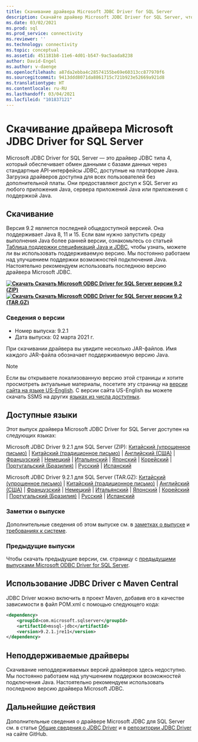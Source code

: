 ```yaml
---
title: Скачивание драйвера Microsoft JDBC Driver for SQL Server
description: Скачайте драйвер Microsoft JDBC Driver for SQL Server, чтобы разрабатывать приложения Java с подключением к SQL Server и базе данных SQL Azure.
ms.date: 03/02/2021
ms.prod: sql
ms.prod_service: connectivity
ms.reviewer: ''
ms.technology: connectivity
ms.topic: conceptual
ms.assetid: 451181b8-11e6-4d01-b547-9ac5aada8238
author: David-Engel
ms.author: v-daenge
ms.openlocfilehash: a87da2ebba4c28574155be69e60313cc877970f6
ms.sourcegitcommit: 9413ddd8071da8861715c721b923e52669a921d8
ms.translationtype: HT
ms.contentlocale: ru-RU
ms.lasthandoff: 03/04/2021
ms.locfileid: "101837121"
---
```

# <a name="download-microsoft-jdbc-driver-for-sql-server"></a>Скачивание драйвера Microsoft JDBC Driver for SQL Server

Microsoft JDBC Driver for SQL Server — это драйвер JDBC типа 4, который обеспечивает обмен данными с базами данных через стандартные API-интерфейсы JDBC, доступные на платформе Java. Загрузка драйверов доступна для всех пользователей без дополнительной платы. Они предоставляют доступ к SQL Server из любого приложения Java, сервера приложений Java или приложения с поддержкой Java.

## <a name="download"></a>Скачивание

Версия 9.2 является последней общедоступной версией. Она поддерживает Java 8, 11 и 15. Если вам нужно запустить среду выполнения Java более ранней версии, ознакомьтесь со статьей [Таблица поддержки спецификаций Java и JDBC](microsoft-jdbc-driver-for-sql-server-support-matrix.md#java-and-jdbc-specification-support), чтобы узнать, можете ли вы использовать поддерживаемую версию. Мы постоянно работаем над улучшением поддержки возможностей подключения Java. Настоятельно рекомендуем использовать последнюю версию драйвера Microsoft JDBC.

**[![Скачать](../../ssms/media/download-icon.png) Скачать Microsoft ODBC Driver for SQL Server версии 9.2 (ZIP)](https://go.microsoft.com/fwlink/?linkid=2155948)**  
**[![Скачать](../../ssms/media/download-icon.png) Скачать Microsoft ODBC Driver for SQL Server версии 9.2 (TAR.GZ)](https://go.microsoft.com/fwlink/?linkid=2155949)**  

### <a name="version-information"></a>Сведения о версии

- Номер выпуска: 9.2.1
- Дата выпуска: 02 марта 2021 г.

При скачивании драйвера вы увидите несколько JAR-файлов. Имя каждого JAR-файла обозначает поддерживаемую версию Java.

> [!Note]
> Если вы открываете локализованную версию этой страницы и хотите просмотреть актуальные материалы, посетите эту страницу на [версии сайта на языке US-English](). С версии сайта US-English вы можете скачать SSMS на других [языках из числа доступных](#available-languages).

## <a name="available-languages"></a>Доступные языки

Этот выпуск драйвера Microsoft JDBC Driver for SQL Server доступен на следующих языках:

Microsoft JDBC Driver 9.2.1 для SQL Server (ZIP): [Китайский (упрощенное письмо)](https://go.microsoft.com/fwlink/?linkid=2155948&clcid=0x804) | [Китайский (традиционное письмо)](https://go.microsoft.com/fwlink/?linkid=2155948&clcid=0x404) | [Английский (США)](https://go.microsoft.com/fwlink/?linkid=2155948&clcid=0x409) | [Французский](https://go.microsoft.com/fwlink/?linkid=2155948&clcid=0x40c) | [Немецкий](https://go.microsoft.com/fwlink/?linkid=2155948&clcid=0x407) | [Итальянский](https://go.microsoft.com/fwlink/?linkid=2155948&clcid=0x410) | [Японский](https://go.microsoft.com/fwlink/?linkid=2155948&clcid=0x411) | [Корейский](https://go.microsoft.com/fwlink/?linkid=2155948&clcid=0x412) | [Португальский (Бразилия)](https://go.microsoft.com/fwlink/?linkid=2155948&clcid=0x416) | [Русский](https://go.microsoft.com/fwlink/?linkid=2155948&clcid=0x419) | [Испанский](https://go.microsoft.com/fwlink/?linkid=2155948&clcid=0x40a)

Microsoft JDBC Driver 9.2.1 для SQL Server (TAR.GZ): [Китайский (упрощенное письмо)](https://go.microsoft.com/fwlink/?linkid=2155949&clcid=0x804) | [Китайский (традиционное письмо)](https://go.microsoft.com/fwlink/?linkid=2155949&clcid=0x404) | [Английский (США)](https://go.microsoft.com/fwlink/?linkid=2155949&clcid=0x409) | [Французский](https://go.microsoft.com/fwlink/?linkid=2155949&clcid=0x40c) | [Немецкий](https://go.microsoft.com/fwlink/?linkid=2155949&clcid=0x407) | [Итальянский](https://go.microsoft.com/fwlink/?linkid=2155949&clcid=0x410) | [Японский](https://go.microsoft.com/fwlink/?linkid=2155949&clcid=0x411) | [Корейский](https://go.microsoft.com/fwlink/?linkid=2155949&clcid=0x412) | [Португальский (Бразилия)](https://go.microsoft.com/fwlink/?linkid=2155949&clcid=0x416) | [Русский](https://go.microsoft.com/fwlink/?linkid=2155949&clcid=0x419) | [Испанский](https://go.microsoft.com/fwlink/?linkid=2155949&clcid=0x40a)

### <a name="release-notes"></a>Заметки о выпуске

Дополнительные сведения об этом выпуске см. в [заметках о выпуске](release-notes-for-the-jdbc-driver.md) и [требованиях к системе](system-requirements-for-the-jdbc-driver.md).

### <a name="previous-releases"></a>Предыдущие выпуски

Чтобы скачать предыдущие версии, см. страницу с [предыдущими выпусками Microsoft ODBC Driver for SQL Server](release-notes-for-the-jdbc-driver.md#previous-releases).

## <a name="using-the-jdbc-driver-with-maven-central"></a>Использование JDBC Driver с Maven Central

JDBC Driver можно включить в проект Maven, добавив его в качестве зависимости в файл POM.xml с помощью следующего кода:

```xml
<dependency>
    <groupId>com.microsoft.sqlserver</groupId>
    <artifactId>mssql-jdbc</artifactId>
    <version>9.2.1.jre11</version>
</dependency>
```  

## <a name="unsupported-drivers"></a>Неподдерживаемые драйверы

Скачивание неподдерживаемых версий драйверов здесь недоступно. Мы постоянно работаем над улучшением поддержки возможностей подключения Java. Настоятельно рекомендуем использовать последнюю версию драйвера Microsoft JDBC.  
  
## <a name="next-steps"></a>Дальнейшие действия

Дополнительные сведения о драйвере Microsoft JDBC для SQL Server см. в статье [Общие сведения о JDBC Driver](overview-of-the-jdbc-driver.md) и в [репозитории JDBC Driver](https://github.com/microsoft/mssql-jdbc/blob/dev/README.md) на сайте GitHub.